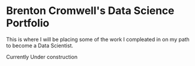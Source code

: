 # Brenton Cromwell's Data Science Portfolio
This is where I will be placing some of the work I compleated in on my path to become a Data Scientist.

Currently Under construction
